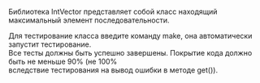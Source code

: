Библиотека IntVector представляет собой класс находящий максимальный элемент последовательности.       
                                                                                                    
Для тестирование класса введите команду make, она автоматически запустит тестирование.              
Все тесты должны быть успешно завершены. Покрытие кода должно быть не меньше 90% (не 100%           
вследствие тестирования на вывод ошибки в методе get()).

